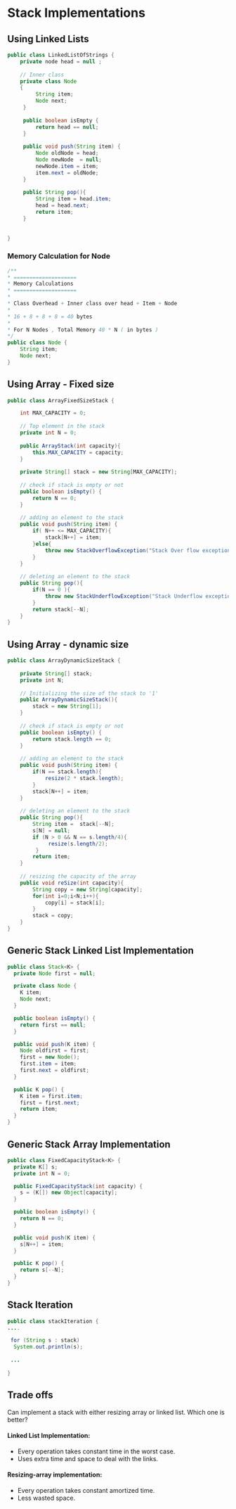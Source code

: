 # Stack Implementations

## Using Linked Lists

```java
public class LinkedListOfStrings {
    private node head = null ;
    
    // Inner class
    private class Node
    {
         String item;
         Node next;
     }
     
     public boolean isEmpty {
         return head == null;
     }
     
     public void push(String item) {
         Node oldNode = head;
         Node newNode  = null;
         newNode.item = item;
         item.next = oldNode;
     }
     
     public String pop(){
         String item = head.item;
         head = head.next;
         return item;
     }
     
     
}
```

### Memory Calculation for Node

```java
/** 
* ====================
* Memory Calculations
* ====================
*
* Class Overhead + Inner class over head + Item + Node  
* 
* 16 + 8 + 8 + 8 = 40 bytes
* 
* For N Nodes , Total Memory 40 * N ( in bytes )
*/
public class Node {
    String item;
    Node next;
}
```

## Using Array - Fixed size

```java
public class ArrayFixedSizeStack {

    int MAX_CAPACITY = 0;
    
    // Top element in the stack
    private int N = 0;
    
    public ArrayStack(int capacity){
        this.MAX_CAPACITY = capacity;
    }
    
    private String[] stack = new String[MAX_CAPACITY];
    
    // check if stack is empty or not
    public boolean isEmpty() {
        return N == 0;
    }
    
    // adding an element to the stack
    public void push(String item) {
        if( N++ <= MAX_CAPACITY){ 
            stack[N++] = item;
        }else{
            throw new StackOverflowException("Stack Over flow exception");
        }
    }
    
    // deleting an element to the stack
    public String pop(){
        if(N == 0 ){
            throw new StackUnderflowException("Stack Underflow exception occured");
        }       
        return stack[--N];
    }
}
```

## Using Array - dynamic size

```java
public class ArrayDynamicSizeStack {
    
    private String[] stack;
    private int N;
    
    // Initializing the size of the stack to '1'
    public ArrayDynamicSizeStack(){
        stack = new String[1];
    }    
    
    // check if stack is empty or not
    public boolean isEmpty() {
        return stack.length == 0;
    }
    
    // adding an element to the stack
    public void push(String item) {
        if(N == stack.length){
            resize(2 * stack.length);
        }
        stack[N++] = item;
    }
    
    // deleting an element to the stack
    public String pop(){
        String item =  stack[--N];
        s[N] = null;
        if (N > 0 && N == s.length/4){
             resize(s.length/2);
         }
        return item;
    }
    
    // resizing the capacity of the array
    public void reSize(int capacity){
        String copy = new String[capacity];
        for(int i=0;i<N;i++){
            copy[i] = stack[i];
        }
        stack = copy;
    }
}
```

## Generic Stack Linked List Implementation

```java
public class Stack<K> {
  private Node first = null;

  private class Node {
    K item;
    Node next;
  }

  public boolean isEmpty() {
    return first == null;
  }

  public void push(K item) {
    Node oldfirst = first;
    first = new Node();
    first.item = item;
    first.next = oldfirst;
  }

  public K pop() {
    K item = first.item;
    first = first.next;
    return item;
  }
}
```

## Generic Stack Array Implementation

```java
public class FixedCapacityStack<K> {
  private K[] s;
  private int N = 0;

  public FixedCapacityStack(int capacity) {
    s = (K[]) new Object[capacity];
  }

  public boolean isEmpty() {
    return N == 0;
  }

  public void push(K item) {
    s[N++] = item;
  }

  public K pop() {
    return s[--N];
  }
}
```

## Stack Iteration

```java
public class stackIteration {
....

 for (String s : stack)
  System.out.println(s);
 
 ...
 
}
```

## Trade offs

Can implement a stack with either resizing array or linked list. Which one is better?

#### Linked List Implementation:

* Every operation takes constant time in the worst case.
* Uses extra time and space to deal with the links.

#### Resizing-array implementation:

* Every operation takes constant amortized time.
* Less wasted space.
